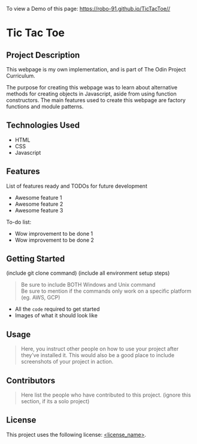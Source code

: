 To view a Demo of this page: https://robo-91.github.io/TicTacToe//



# Tic Tac Toe

## Project Description

This webpage is my own implementation, and is part of The Odin Project Curriculum.

The purpose for creating this webpage was to learn about alternative methods for creating objects in Javascript, aside from using function constructors. The main features used to create this webpage are factory functions and module patterns.

## Technologies Used

* HTML
* CSS
* Javascript

## Features

List of features ready and TODOs for future development
* Awesome feature 1
* Awesome feature 2
* Awesome feature 3

To-do list:
* Wow improvement to be done 1
* Wow improvement to be done 2

## Getting Started
   
(include git clone command)
(include all environment setup steps)

> Be sure to include BOTH Windows and Unix command  
> Be sure to mention if the commands only work on a specific platform (eg. AWS, GCP)

- All the `code` required to get started
- Images of what it should look like

## Usage

> Here, you instruct other people on how to use your project after they’ve installed it. This would also be a good place to include screenshots of your project in action.

## Contributors

> Here list the people who have contributed to this project. (ignore this section, if its a solo project)

## License

This project uses the following license: [<license_name>](<link>).
